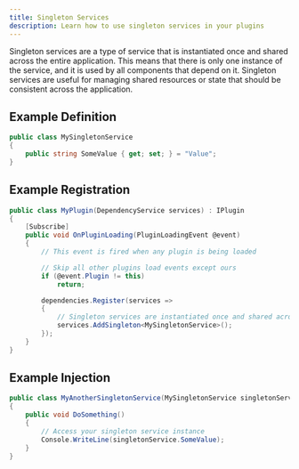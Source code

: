 ```yaml
---
title: Singleton Services
description: Learn how to use singleton services in your plugins
---
```


Singleton services are a type of service that is instantiated once and shared across the entire application. 
This means that there is only one instance of the service, and it is used by all components that depend on it. 
Singleton services are useful for managing shared resources or state that should be consistent across the application.

## Example Definition
```csharp
public class MySingletonService
{
    public string SomeValue { get; set; } = "Value";
}
```

## Example Registration
```csharp
public class MyPlugin(DependencyService services) : IPlugin
{
    [Subscribe]
    public void OnPluginLoading(PluginLoadingEvent @event)
    {
        // This event is fired when any plugin is being loaded

        // Skip all other plugins load events except ours
        if (@event.Plugin != this)
            return;

        dependencies.Register(services =>
        {
            // Singleton services are instantiated once and shared across the entire application
            services.AddSingleton<MySingletonService>();
        });
    }
}
```

## Example Injection
```csharp
public class MyAnotherSingletonService(MySingletonService singletonService)
{
    public void DoSomething()
    {
        // Access your singleton service instance
        Console.WriteLine(singletonService.SomeValue);
    }
}
```
